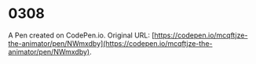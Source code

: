 # 0308

A Pen created on CodePen.io. Original URL: [https://codepen.io/mcqftjze-the-animator/pen/NWmxdby](https://codepen.io/mcqftjze-the-animator/pen/NWmxdby).

